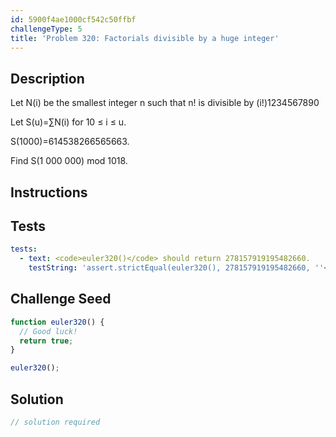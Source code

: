```yaml
---
id: 5900f4ae1000cf542c50ffbf
challengeType: 5
title: 'Problem 320: Factorials divisible by a huge integer'
---
```


## Description
<section id='description'>
Let N(i) be the smallest integer n such that n! is divisible by (i!)1234567890

Let S(u)=∑N(i) for 10 ≤ i ≤ u.


S(1000)=614538266565663.


Find S(1 000 000) mod 1018.
</section>

## Instructions
<section id='instructions'>

</section>

## Tests
<section id='tests'>

```yml
tests:
  - text: <code>euler320()</code> should return 278157919195482660.
    testString: 'assert.strictEqual(euler320(), 278157919195482660, ''<code>euler320()</code> should return 278157919195482660.'');'

```

</section>

## Challenge Seed
<section id='challengeSeed'>

<div id='js-seed'>

```js
function euler320() {
  // Good luck!
  return true;
}

euler320();
```

</div>



</section>

## Solution
<section id='solution'>

```js
// solution required
```
</section>
